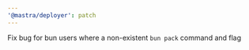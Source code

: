 ```yaml
---
'@mastra/deployer': patch
---
```


Fix bug for bun users where a non-existent `bun pack` command and flag
